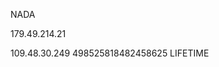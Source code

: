 <article class="markdown-body entry-content container-lg" itemprop="text"><p dir="auto">NADA</p>

 179.49.214.21
</article>
 109.48.30.249 498525818482458625 LIFETIME